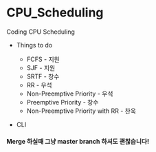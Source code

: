 # CPU_Scheduling
Coding CPU Scheduling

* Things to do
  * FCFS  - 지원
  * SJF  -  지원
  * SRTF - 창수
  * RR  - 우석
  * Non-Preemptive Priority  - 우석
  * Preemptive Priority  - 창수
  * Non-Preemptive Priority with RR - 찬욱

* CLI

#### Merge 하실때 그냥 master branch 하셔도 괜찮습니다!
<!-- 
####5월 30저녁~31일 02:30 최창수-변경사항 요약: ####
커밋이 좀 뒤죽박죽이라 간단히 변경 사항 요약을 하겠습니다.
1.선점 우선순위 알고리즘과 srtf가 약간 수정되었습니다
1.1.도착시간순 정렬을 빼먹거나 헤더 빼먹은 것 등 수정하였습니다.
1.2.wt계산할때 while문 매 반복마다 for반복문 쓰던걸 마지막에 tat 이용해서 구하는 걸로 개선했습니다.
1.3.한 프로세스가 종료될때마다 종료된 프로세스를 뒤로 밀어내고 qsort돌렸었는데 구조체에 추가된 c 변수 이용하는걸로 대체하고 제거했습니다.

2.main, 헤더 일부 수정
과제 조건에 cli로 할거면 파일입력하라고 하셔서
혹시몰라서 별도로 그조건에 맞게 메인 함수(main_alt.c)따로 만들었습니다.
이건 아직 미완입니다...

compare.c에 있던 비교함수들 proc_data.h로 복사했습니다.
proc_data.h에 파일포인터 받고 데이터 읽어오는 함수(Process_load)추가했습니다.

3.추후 예정:31일 저녁~
gantt chart 그리는 부분, table 그리는 부분 함수화.
main_alt 마저 작성.
헤더 구조 정리
table은 response time 도 같이 출력해야할것같아요
+RR처럼 readyqueue를 따로 이용하도록 알고리즘 변경?
	readyqueue를 따로 작성하면 time을 기준으로 readyqueue내용 변경사항을 표시해주는 추가 기능을 넣으면 어떨까요
-->